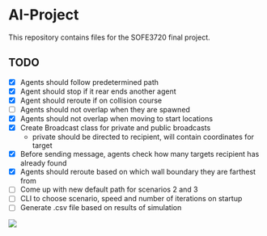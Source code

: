 # AI-Project
This repository contains files for the SOFE3720 final project.

## TODO
- [X] Agents should follow predetermined path
- [X] Agent should stop if it rear ends another agent
- [X] Agent should reroute if on collision course
- [ ] Agents should not overlap when they are spawned
- [X] Agents should not overlap when moving to start locations
- [X] Create Broadcast class for private and public broadcasts
  - private should be directed to recipient, will contain coordinates for target
- [X] Before sending message, agents check how many targets recipient has already found
- [X] Agents should reroute based on which wall boundary they are farthest from
- [ ] Come up with new default path for scenarios 2 and 3
- [ ] CLI to choose scenario, speed and number of iterations on startup
- [ ] Generate .csv file based on results of simulation

![](https://i.imgur.com/xChvBe7.gif)
